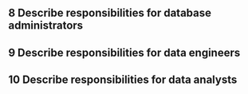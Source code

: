 ## 8 Describe responsibilities for database administrators
## 9 Describe responsibilities for data engineers
## 10 Describe responsibilities for data analysts